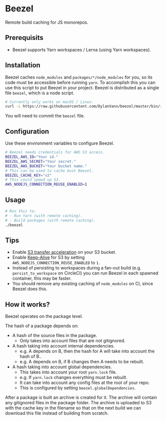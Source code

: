 # Beezel

Remote build caching for JS monorepos.

## Prerequisits

- Beezel supports Yarn workspaces / Lerna (using Yarn workspaces).

## Installation

Beezel caches `node_modules` and `packages/*/node_modules` for you, so its code must be accessible before running `yarn`.
To accomplish this you can use this script to put Beezel in your project. Beezel is distributed as a single file `beezel`, which is a node script.

```bash
# Currently only works on macOS / Linux.
curl -L https://raw.githubusercontent.com/DylanVann/beezel/master/bin/install | node
```

You will need to commit the `beezel` file.

## Configuration

Use these environment variables to configure Beezel.

```bash
# Beezel needs credentials for AWS S3 access.
BEEZEL_AWS_ID="Your id."
BEEZEL_AWS_SECRET="Your secret."
BEEZEL_AWS_BUCKET="Your bucket name."
# This can be used to cache bust Beezel.
BEEZEL_CACHE_KEY="v2"
# This could speed up S3.
AWS_NODEJS_CONNECTION_REUSE_ENABLED=1
```

## Usage

```bash
# Run this to:
# - Run Yarn (with remote caching).
# - Build packages (with remote caching).
./beezel
```

## Tips

- Enable [S3 transfer acceleration](https://docs.aws.amazon.com/AmazonS3/latest/dev/transfer-acceleration.html) on your S3 bucket.
- Enable [Keep-Alive](https://docs.aws.amazon.com/sdk-for-javascript/v2/developer-guide/node-reusing-connections.html) for S3 by setting `AWS_NODEJS_CONNECTION_REUSE_ENABLED` to `1`.
- Instead of persisting to workspaces during a fan-out build (e.g. `persist_to_workspace` on CircleCI) you can run Beezel in each spawned container, this may be faster.
- You should remove any existing caching of `node_modules` on CI, since Beezel does this.

## How it works?

Beezel operates on the package level.

The hash of a package depends on:

- A hash of the source files in the package.
  - Only takes into account files that are not gitignored.
- A hash taking into account internal dependencies.
  - e.g. A depends on B, then the hash for A will take into account the hash of B..
  - e.g. A depends on B, if B changes then A needs to be rebuilt.
- A hash taking into account global dependencies.
  - This takes into account your root `yarn.lock` file.
  - e.g. If `yarn.lock` changes everything must be rebuilt.
  - It can take into account any config files at the root of your repo.
  - This is configured by setting `beezel.globalDependencies`.

After a package is built an archive is created for it.
The archive will contain any gitignored files in the package folder.
The archive is uploaded to S3 with the cache key in the filename so that on the next build we can download this file instead of building from scratch.
